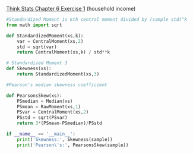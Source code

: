 [Think Stats Chapter 6 Exercise 1](http://greenteapress.com/thinkstats2/html/thinkstats2007.html#toc60) (household income)

```python
#Standardized Moment is kth central moment divided by (sample std)^k
from math import sqrt

def StandardizedMoment(xs,k):
    var = CentralMoment(xs,2)
    std = sqrt(var)
    return CentralMoment(xs,k) / std**k

# Standardized Moment 3
def Skewness(xs):
    return StandardizedMoment(xs,3)

#Pearson's median skewness coefficient

def PearsonsSkew(xs):
    PSmedian = Median(xs)
    PSmean = RawMoment(xs,1)
    PSvar = CentralMoment(xs,2)
    PSstd = sqrt(PSvar)
    return 3*(PSmean-PSmedian)/PSstd

if __name__ == '__main__':
    print('Skewness:', Skewness(sample))
    print('Pearson\'s:', PearsonsSkew(sample))
```
